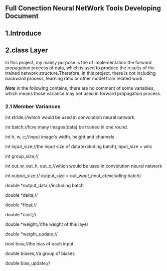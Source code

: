 ## Full Conection Neural NetWork Tools Developing Document
## 1.Introduce
## 2.class Layer
In this project, my mainly purpose is the
of implementation the forward propagation process of data, which is used to 
produce the results of the trained network
structure.Therefore, in this project, there is not
including backward process, learning ratio or other
model train related work.  

***Note*** in the following contains, there are no comment
of some variables, which means those variance may 
not used in forward propagation process.   
### 2.1 Member Variances

int stride;//which would be used in convolution neural network  

int batch;//how many images(data) be trained in one round.  

int h, w, c;//input image's width, height and channels  

int input_size;//the input size of data(excluding batch),input_size = w*h*c  

int group_size;//  

int out_w, out_h, out_c;//which would be used in convolution neural network  

int output_size;// output_size = out_w*out_h*out_c(excluding batch)  

double *output_data;//including batch  

double *delta;//  

double *float;//  

double *cost;// 

double *weight;//the weight of this layer  

double *weight_update;//  

bool bias;//the bias of each input  

double biases;//a group of biases  

double bias_update;//  


  